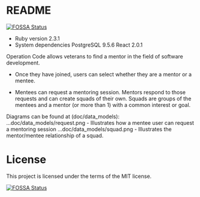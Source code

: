 # README
[![FOSSA Status](https://app.fossa.io/api/projects/git%2Bhttps%3A%2F%2Fgithub.com%2Fsethbergman%2Foperationcode_backend.svg?type=shield)](https://app.fossa.io/projects/git%2Bhttps%3A%2F%2Fgithub.com%2Fsethbergman%2Foperationcode_backend?ref=badge_shield)


* Ruby version
    2.3.1
* System dependencies
    PostgreSQL 9.5.6
    React 2.0.1

Operation Code allows veterans to find a mentor in the field of software development.  


- Once they have joined, users can select whether they are a mentor or a mentee.

- Mentees can request a mentoring session. Mentors respond to those requests and can create squads of their own. Squads are groups of the mentees and a mentor (or more than 1) with a common interest or goal.

Diagrams can be found at (doc/data_models):
...doc/data_models/request.png - Illustrates how a mentee user can request a mentoring session
...doc/data_models/squad.png - Illustrates the mentor/mentee relationship of a squad.

# License
This project is licensed under the terms of the MIT license.


[![FOSSA Status](https://app.fossa.io/api/projects/git%2Bhttps%3A%2F%2Fgithub.com%2Fsethbergman%2Foperationcode_backend.svg?type=large)](https://app.fossa.io/projects/git%2Bhttps%3A%2F%2Fgithub.com%2Fsethbergman%2Foperationcode_backend?ref=badge_large)